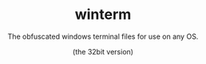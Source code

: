 <div align="center">

<h1>
winterm
</h1>
The obfuscated windows terminal files for use on any OS.

(the 32bit version)

</div>
